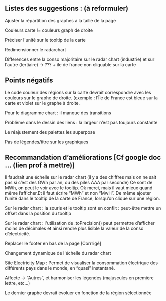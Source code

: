 ## Listes des suggestions : (à reformuler)

Ajuster la répartition des graphes à la taille de la page

Couleurs carte != couleurs graph de droite

Préciser l'unité sur le tooltip de la carte

Redimensionner le radarchart 

Differences entre la conso majoritaire sur le radar chart (industrie) et sur l'autre (tertiaire) -> ??? + ile de france non cliquable sur la carte

## Points négatifs

Le code couleur des régions sur la carte devrait correspondre avec les couleurs sur le graphe de droite. (exemple : l’Île de France est bleue sur la carte et violet sur le graphe à droite. 

Pour le diagramme chart : il manque des transitions

Problème dans le dessin des liens : la largeur n’est pas toujours constante

Le réajustement des palettes les superpose

Pas de légendes/titre sur les graphiques

## Recommandation d’améliorations [Cf google doc ... (lien prof à mettre)]

Il faudrait une échelle sur le radar chart (il y a des chiffres mais on ne sait pas si c’est des GWh par an, ou des piles AAA par seconde) Ce sont de MWh, on peut le voir avec le tooltip. Ok merci, mais il vaut mieux quand même l’afficher.Et il faut écrire “MWh” et non “MwH”. De même ajouter l’unité dans le tooltip de la carte de France, lorsqu’on clique sur une région. 

Sur le radar chart : la souris et le tooltip sont en conflit : peut-être mettre un offset dans la position du tooltip

Sur le radar chart : l'utilisation de .toPrecision() peut permettre d’afficher moins de décimales et ainsi rendre plus lisible la valeur de la conso d’électricité.

Replacer le footer en bas de la page [Corrrigé]

Changement dynamique de l'échelle du radar chart 

Site Electricity Map : Permet de visualiser la consommation électrique des différents pays dans le monde, en “quasi” instantané.

Affecte -> “Autres”, et harmoniser les légendes (majuscules en première lettre, etc…)

Le dernier graphe devrait évoluer en fonction de la région sélectionnée
